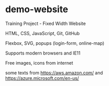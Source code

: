 # demo-website

Training Project - Fixed Width Website

HTML, CSS, JavaScript, Git, GitHub

Flexbox, SVG, popups (login-form, online-map)

Supports modern browsers and IE11

Free images, icons from internet

some texts from <https://aws.amazon.com/> and <https://azure.microsoft.com/en-us/>